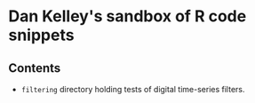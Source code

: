 # Dan Kelley's sandbox of R code snippets

## Contents

* `filtering` directory holding tests of digital time-series filters.
